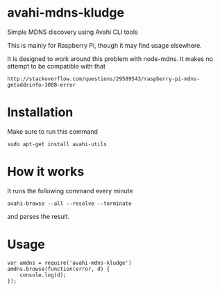 # avahi-mdns-kludge
Simple MDNS discovery using Avahi CLI tools

This is mainly for Raspberry Pi, though it may
find usage elsewhere.

It is designed to work around this problem
with node-mdns. It makes no attempt 
to be compatible with that

    http://stackoverflow.com/questions/29589543/raspberry-pi-mdns-getaddrinfo-3008-error

# Installation

Make sure to run this command

    sudo apt-get install avahi-utils 

# How it works

It runs the following command every minute

    avahi-browse --all --resolve --terminate

and parses the result.

# Usage

    var amdns = require('avahi-mdns-kludge')
    amdns.browse(function(error, d) {
        console.log(d);
    });

